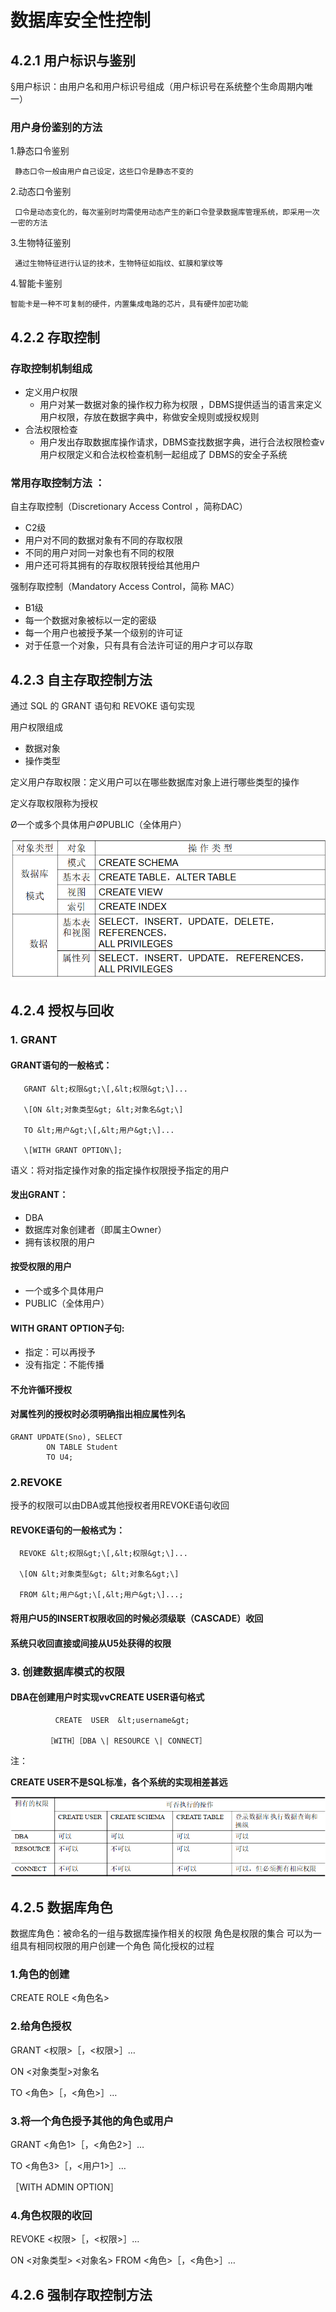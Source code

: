 # 数据库安全性控制

## 4.2.1 用户标识与鉴别

§用户标识：由用户名和用户标识号组成（用户标识号在系统整个生命周期内唯一）

### 用户身份鉴别的方法

1.静态口令鉴别

     静态口令一般由用户自己设定，这些口令是静态不变的

2.动态口令鉴别

     口令是动态变化的，每次鉴别时均需使用动态产生的新口令登录数据库管理系统，即采用一次一密的方法

3.生物特征鉴别

     通过生物特征进行认证的技术，生物特征如指纹、虹膜和掌纹等

4.智能卡鉴别

    智能卡是一种不可复制的硬件，内置集成电路的芯片，具有硬件加密功能

## 4.2.2 存取控制

### 存取控制机制组成

* 定义用户权限
  * 用户对某一数据对象的操作权力称为权限 ，DBMS提供适当的语言来定义用户权限，存放在数据字典中，称做安全规则或授权规则
* 合法权限检查
  * 用户发出存取数据库操作请求，DBMS查找数据字典，进行合法权限检查v用户权限定义和合法权检查机制一起组成了  DBMS的安全子系统

### 常用存取控制方法 ：

自主存取控制（Discretionary Access Control ，简称DAC） 

* C2级 
* 用户对不同的数据对象有不同的存取权限 
* 不同的用户对同一对象也有不同的权限 
* 用户还可将其拥有的存取权限转授给其他用户

强制存取控制（Mandatory Access Control，简称 MAC） 

* B1级 
* 每一个数据对象被标以一定的密级 
* 每一个用户也被授予某一个级别的许可证 
* 对于任意一个对象，只有具有合法许可证的用户才可以存取

## 4.2.3 自主存取控制方法

通过 SQL 的 GRANT 语句和 REVOKE 语句实现 

用户权限组成 

* 数据对象 
* 操作类型 

定义用户存取权限：定义用户可以在哪些数据库对象上进行哪些类型的操作 

定义存取权限称为授权

 Ø一个或多个具体用户ØPUBLIC（全体用户） 

![&#x5173;&#x7CFB;&#x6570;&#x636E;&#x5E93;&#x7CFB;&#x7EDF;&#x4E2D;&#x5B58;&#x53D6;&#x63A7;&#x5236;&#x5BF9;&#x8C61; ](../.gitbook/assets/image%20%282%29.png)

## 4.2.4 授权与回收

### 1. GRANT

#### GRANT语句的一般格式：

       GRANT &lt;权限&gt;\[,&lt;权限&gt;\]...

       \[ON &lt;对象类型&gt; &lt;对象名&gt;\]

       TO &lt;用户&gt;\[,&lt;用户&gt;\]...

       \[WITH GRANT OPTION\];

语义：将对指定操作对象的指定操作权限授予指定的用户

#### 发出GRANT：

* DBA
* 数据库对象创建者（即属主Owner）
* 拥有该权限的用户

#### 按受权限的用户 

* 一个或多个具体用户 
* PUBLIC（全体用户）

#### WITH GRANT OPTION子句: 

* 指定：可以再授予 
* 没有指定：不能传播

#### 不允许循环授权

#### 对属性列的授权时必须明确指出相应属性列名

```text
GRANT UPDATE(Sno), SELECT 
		ON TABLE Student 
		TO U4;
```

### 2.REVOKE

授予的权限可以由DBA或其他授权者用REVOKE语句收回

#### REVOKE语句的一般格式为：

      REVOKE &lt;权限&gt;\[,&lt;权限&gt;\]...

      \[ON &lt;对象类型&gt; &lt;对象名&gt;\]

      FROM &lt;用户&gt;\[,&lt;用户&gt;\]...;

#### 将用户U5的INSERT权限收回的时候必须级联（CASCADE）收回 

#### 系统只收回直接或间接从U5处获得的权限

### 3. 创建数据库模式的权限

#### DBA在创建用户时实现vvCREATE USER语句格式

              CREATE  USER  &lt;username&gt;

            ［WITH］［DBA \| RESOURCE \| CONNECT］

注：

**CREATE USER不是SQL标准，各个系统的实现相差甚远**

![&#x6743;&#x9650;&#x4E0E;&#x53EF;&#x6267;&#x884C;&#x7684;&#x64CD;&#x4F5C;&#x5BF9;&#x7167;&#x8868; ](../.gitbook/assets/image%20%2817%29.png)

## 4.2.5 数据库角色

数据库角色：被命名的一组与数据库操作相关的权限 角色是权限的集合 可以为一组具有相同权限的用户创建一个角色 简化授权的过程

### 1.角色的创建

CREATE  ROLE  &lt;角色名&gt;

### 2.给角色授权

 GRANT  &lt;权限&gt;［，&lt;权限&gt;］…

 ON &lt;对象类型&gt;对象名 

 TO &lt;角色&gt;［，&lt;角色&gt;］…

### 3.将一个角色授予其他的角色或用户

GRANT  &lt;角色1&gt;［，&lt;角色2&gt;］…

TO  &lt;角色3&gt;［，&lt;用户1&gt;］…

［WITH ADMIN OPTION］

### 4.角色权限的收回

REVOKE &lt;权限&gt;［，&lt;权限&gt;］…

ON &lt;对象类型&gt; &lt;对象名&gt; FROM &lt;角色&gt;［，&lt;角色&gt;］…

##  4.2.6 强制存取控制方法



